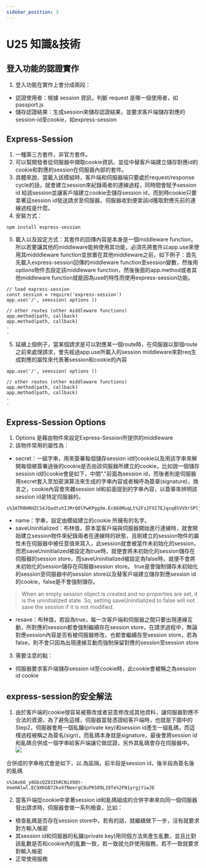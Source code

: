 ```yaml
---
sidebar_position: 3
---
```


# U25 知識&技術

## 登入功能的認證實作
1. 登入功能在實作上會分成兩段：
 - 認證使用者：根據 session 資訊，判斷 request 是哪一個使用者，如passport.js
 - 儲存認證結果：生成session來儲存認證結果，並要求客戶端儲存對應的session-id至cookie，如express-session

## Express-Session
1. 一種第三方套件，非官方套件。
2. 可以幫開發者從伺服器中擷取cookie資訊、並從中替客戶端建立儲存對應id的cookie和對應的session在伺服器內部的套件。
3. 具體來說，當載入該模組時，客戶端和伺服器端只要處於request/response cycle的話，就會建立session來紀錄兩者的連線過程，同時間會賦予session id 給該session並讓客戶端建立cookie去儲存session id，而到時cookie只要拿著這session id發送請求至伺服器，伺服器收到便拿該id獲取對應先前的連線過程是什麼。 
4. 安裝方式：
```
npm install express-session
```
5. 載入以及設定方式：其套件的回傳內容是本身是一個middleware function，所以若要讓其他的middleware能夠使用其功能，必須先將套件以app.use來使用其midddleware function並放置在其他middleware之前，如下例子：首先先載入express-session回傳的middleware function至session變數，然後用options物件去設定該middleware function，然後後面的app.method或者其他middleware function就能因為use的特性而使用express-session功能。
```
// load express-session
const session = require('express-session')
app.use('/', seession( options ))

// other routes (other middleware functions)
app.method(path, callback)
app.method(path, callback)
.
.
```

5. 延續上個例子，當某個請求是可以對應某一個route時，在伺服器以那個route之前來處理請求，會先經過app.use所載入的session middleware來對req生成對應的屬性來代表著session和cookie的內容

```
app.use('/', seession( options ))

// other routes (other middleware functions)
app.method(path, callback)
app.method(path, callback)
.
.
```



## Express-Session Options
1. Options 是藉由物件來設定Express-Session所提供的middleware
2. 該物件常用的屬性為：
  - secret：一組字串，用來簽署每個儲存session id的cookie以及用該字串來解開每個被簽署過後的cookie是否由該伺服器所建立的cookie，比如說一個儲存session id的cookie會是如下，中間"."前面為session id，而後者則是伺服器用secret套入至加密演算法來生成的字串內容或者稱呼為簽章(signature)，換言之，cookie內容會夾雜session id和前面提到的字串內容，以簽章來辨明該session id是特定伺服器的。
  ```
  s%3ATR0HRHZCS4JQadtvhIJMrQ0lPwKPggXm.Ec668MuqLt%2Fz2FXI7EJqxq85VVXrSPljKa%2Bj7tmaxcU
  ```
  - name：字串，設定由模組建立的cookie 所擁有的名字。
  - saveUninitialized：布林值，原本當客戶端與伺服器開始進行連線時，就會開始建立session物件來紀錄兩者在連線時的狀態，且剛建立的session物件的屬性未在伺服器中被任意值來寫入，此session就會被當作未初始化的session，而若saveUninitialized被設定為true時，就便會將未初始化的session儲存在伺服器的session store，而saveUninitialized被設定為false時，就便不會將未初始化的session儲存在伺服器session store。 true是會強制儲存未初始化的session至伺服器中的session store以及替客戶端建立儲存對應session id的cookie，false是不會強制儲存。
  > When an empty session object is created and no properties are set, it is the uninitialized state. So, setting saveUninitialized to false will not save the session if it is not modified.
  
  - resave：布林值，若設為true，每一次客戶端和伺服器之間只要出現連線互動，所對應的session都會強制繼續存在session store，在請求過程中，無論對應session內容是否有被伺服器修改，也都會繼續存至session store，若為false，則不會只因為出現連線互動而強制保留對應的session至session store

3. 需要注意的點：
  - 伺服器要求客戶端儲存session id至cookie時，此cookie會被稱之為session id cookie
  

## express-session的安全解法
1. 由於客戶端的cookie很容易被篡改或者惡意修改成其他資料，讓伺服器對應不合法的資源，為了避免這樣，伺服器當發憑證給客戶端時，也就是下圖中的Step2，伺服器會用一個私鑰(private key)和session id產生一組亂碼，而這樣過程被稱之為簽名(sign)，而亂碼本身就是signature，最後會將session id和亂碼合併成一個字串給客戶端讓它做認證，另外其亂碼會存在伺服器中。
![](https://res.cloudinary.com/dqfxgtyoi/image/upload/v1639932196/blog/loginSystem/implementationOfCertificating_gvmhfx.png)

合併成的字串格式會是如下，以.為區隔，前半段是session id，後半段為簽名後的亂碼
```
s%3Ax6O_y8GbzQZ83IhRCNiX9Qt-VeeHAlwl.EC9XKGB72koXfNeergC8uPKSO9L19Te%2FN1yrgjYiwJE
```

2. 當客戶端從cookie中拿著session id和亂碼組成的合併字串來向同一個伺服器發出請求時，伺服器會做一系列檢查，比如：
  - 檢查亂碼是否存在session store中，若有的話，就繼續做下一步，沒有就要求對方輸入帳密
  - 其session id和伺服器的私鑰(private key)用同個方法來產生亂數，並且比對該亂數是否和cookie內的亂數一致，若一致就允許使用服務，若不一致就要求對輸入帳密
  - 正常使用服務

